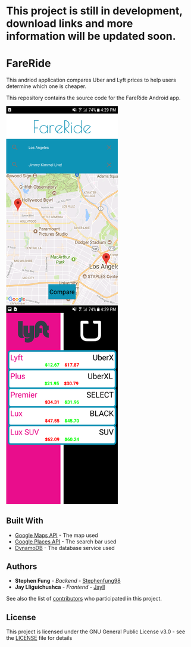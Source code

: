 # This project is still in development, download links and more information will be updated soon.

# FareRide

This andriod application compares Uber and Lyft prices to help users determine which one is cheaper. 

This repository contains the source code for the FareRide Android app.

<img src="1.png" width="300"> <img src="2.png" width="300">
## Built With

* [Google Maps API](https://developers.google.com/maps/) - The map used
* [Google Places API](https://developers.google.com/places/) - The search bar used
* [DynamoDB](https://console.aws.amazon.com/dynamodb) - The database service used

## Authors

* **Stephen Fung** - *Backend* - [Stephenfung98](https://github.com/stephenfung98)
* **Jay Lliguichushca** - *Frontend* - [Jayll](https://github.com/jayll)

See also the list of [contributors](https://github.com/stephenfung98/PennApps18/graphs/contributors) who participated in this project.

## License

This project is licensed under the GNU General Public License v3.0 - see the [LICENSE](LICENSE) file for details
